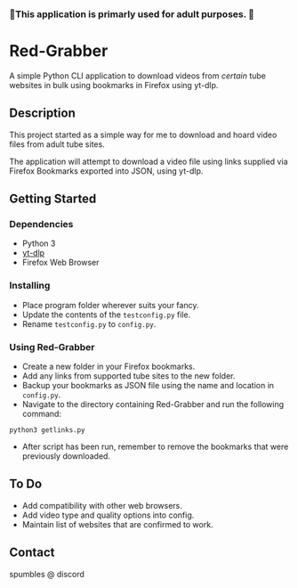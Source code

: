 ### 🔞This application is primarly used for adult purposes. 🔞

# Red-Grabber

A simple Python CLI application to download videos from *certain* tube websites in bulk using bookmarks in Firefox using yt-dlp.

## Description

This project started as a simple way for me to download and hoard video files from adult tube sites.

The application will attempt to download a video file using links supplied via Firefox Bookmarks exported into JSON, using yt-dlp.


## Getting Started

### Dependencies

* Python 3
* [yt-dlp](https://github.com/yt-dlp/yt-dlp)
* Firefox Web Browser



### Installing

* Place program folder wherever suits your fancy.
* Update the contents of the `testconfig.py` file.
* Rename `testconfig.py` to `config.py`.

### Using Red-Grabber

* Create a new folder in your Firefox bookmarks. 
* Add any links from supported tube sites to the new folder.
* Backup your bookmarks as JSON file using the name and location in `config.py`.
* Navigate to the directory containing Red-Grabber and run the following command:
```
python3 getlinks.py
```
* After script has been run, remember to remove the bookmarks that were previously downloaded.

## To Do
* Add compatibility with other web browsers.
* Add video type and quality options into config.
* Maintain list of websites that are confirmed to work.

## Contact

spumbles @ discord

